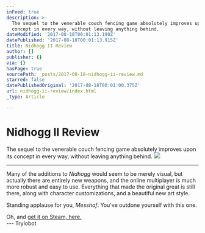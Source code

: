 ```yaml
---
inFeed: true
description: >-
  The sequel to the venerable couch fencing game absolutely improves upon its
  concept in every way, without leaving anything behind.
dateModified: '2017-08-18T00:01:13.190Z'
datePublished: '2017-08-18T00:01:13.915Z'
title: Nidhogg II Review
author: []
publisher: {}
via: {}
hasPage: true
sourcePath: _posts/2017-08-18-nidhogg-ii-review.md
starred: false
datePublishedOriginal: '2017-08-18T00:01:00.375Z'
url: nidhogg-ii-review/index.html
_type: Article

---
```

# Nidhogg II Review

The sequel to the venerable couch fencing game absolutely improves upon its concept in every way, without leaving anything behind.
![](https://the-grid-user-content.s3-us-west-2.amazonaws.com/f6acf851-8970-4fc1-bf79-354474537803.png)

---

Many of the additions to _Nidhogg_ would seem to be merely visual, but actually there are entirely new weapons, and the online multiplayer is much more robust and easy to use. Everything that made the original great is still there, along with character customizations, and a beautiful new art style.

Standing applause for you, _Messhof_. You've outdone yourself with this one.

Oh, and [get it on Steam, here.][0]  
--- Trylobot

[0]: http://store.steampowered.com/app/535520/Nidhogg_2/